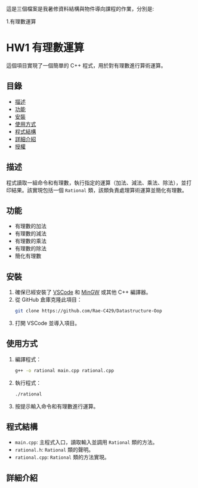 這是三個檔案是我暑修資料結構與物件導向課程的作業，分別是:

1.有理數運算

# HW1 有理數運算

這個項目實現了一個簡單的 C++ 程式，用於對有理數進行算術運算。

## 目錄

- [描述](#描述)
- [功能](#功能)
- [安裝](#安裝)
- [使用方式](#使用方式)
- [程式結構](#程式結構)
- [詳細介紹](#詳細介紹)
- [授權](#授權)

## 描述

程式讀取一組命令和有理數，執行指定的運算（加法、減法、乘法、除法），並打印結果。該實現包括一個 `Rational` 類，該類負責處理算術運算並簡化有理數。

## 功能

- 有理數的加法
- 有理數的減法
- 有理數的乘法
- 有理數的除法
- 簡化有理數

## 安裝

1. 確保已經安裝了 [VSCode](https://code.visualstudio.com/) 和 [MinGW](http://www.mingw.org/) 或其他 C++ 編譯器。
2. 從 GitHub 倉庫克隆此項目：
   ```bash
   git clone https://github.com/Rae-C429/Datastructure-Oop
   ```
3. 打開 VSCode 並導入項目。

## 使用方式

1. 編譯程式：
   ```bash
   g++ -o rational main.cpp rational.cpp
   ```
2. 執行程式：
   ```bash
   ./rational
   ```
3. 按提示輸入命令和有理數進行運算。

## 程式結構

- `main.cpp`: 主程式入口，讀取輸入並調用 `Rational` 類的方法。
- `rational.h`: `Rational` 類的聲明。
- `rational.cpp`: `Rational` 類的方法實現。

## 詳細介紹
